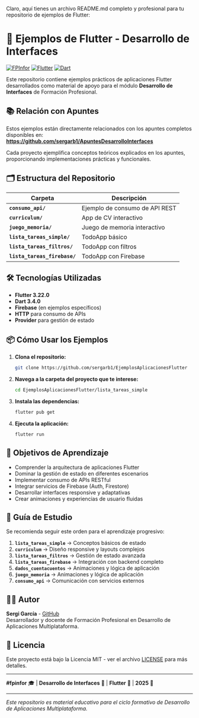 Claro, aquí tienes un archivo README.md completo y profesional para tu repositorio de ejemplos de Flutter:

# 🚀 Ejemplos de Flutter - Desarrollo de Interfaces

[![FPInfor](https://img.shields.io/badge/FP-Informática-2ea44f?style=for-the-badge)](#)
[![Flutter](https://img.shields.io/badge/Flutter-3.22.0-blue?style=for-the-badge&logo=flutter)](https://flutter.dev/)
[![Dart](https://img.shields.io/badge/Dart-3.4.0-blue?style=for-the-badge&logo=dart)](https://dart.dev/)

Este repositorio contiene ejemplos prácticos de aplicaciones Flutter desarrollados como material de apoyo para el módulo **Desarrollo de Interfaces** de Formación Profesional.

## 📚 Relación con Apuntes

Estos ejemplos están directamente relacionados con los apuntes completos disponibles en:  
**https://github.com/sergarb1/ApuntesDesarrolloInterfaces**

Cada proyecto ejemplifica conceptos teóricos explicados en los apuntes, proporcionando implementaciones prácticas y funcionales.

## 🗂️ Estructura del Repositorio

| Carpeta | Descripción |
|---------|-------------|
| **`consumo_api/`** | Ejemplo de consumo de API REST |
| **`curriculum/`** | App de CV interactivo |
| **`juego_memoria/`** | Juego de memoria interactivo |
| **`lista_tareas_simple/`** | TodoApp básico |
| **`lista_tareas_filtros/`** | TodoApp con filtros |
| **`lista_tareas_firebase/`** | TodoApp con Firebase |

## 🛠️ Tecnologías Utilizadas

- **Flutter 3.22.0**
- **Dart 3.4.0**
- **Firebase** (en ejemplos específicos)
- **HTTP** para consumo de APIs
- **Provider** para gestión de estado

## 📦 Cómo Usar los Ejemplos

1. **Clona el repositorio:**
   ```bash
   git clone https://github.com/sergarb1/EjemplosAplicacionesFlutter
   ```

2. **Navega a la carpeta del proyecto que te interese:**
   ```bash
   cd EjemplosAplicacionesFlutter/lista_tareas_simple
   ```

3. **Instala las dependencias:**
   ```bash
   flutter pub get
   ```

4. **Ejecuta la aplicación:**
   ```bash
   flutter run
   ```

## 🎯 Objetivos de Aprendizaje

- Comprender la arquitectura de aplicaciones Flutter
- Dominar la gestión de estado en diferentes escenarios
- Implementar consumo de APIs RESTful
- Integrar servicios de Firebase (Auth, Firestore)
- Desarrollar interfaces responsive y adaptativas
- Crear animaciones y experiencias de usuario fluidas

## 📖 Guía de Estudio

Se recomienda seguir este orden para el aprendizaje progresivo:

1. **`lista_tareas_simple`** → Conceptos básicos de estado
2. **`curriculum`** → Diseño responsive y layouts complejos
3. **`lista_tareas_filtros`** → Gestión de estado avanzada
4. **`lista_tareas_firebase`** → Integración con backend completo
5. **`dados_cuentacuentos`** → Animaciones y lógica de aplicación
6. **`juego_memoria`** → Animaciones y lógica de aplicación
7. **`consumo_api`** → Comunicación con servicios externos

## 👨‍💻 Autor

**Sergi García** - [GitHub](https://github.com/sergarb1)  
Desarrollador y docente de Formación Profesional en Desarrollo de Aplicaciones Multiplataforma.

## 📄 Licencia

Este proyecto está bajo la Licencia MIT - ver el archivo [LICENSE](LICENSE) para más detalles.

---

**#fpinfor** 🎓 | **Desarrollo de Interfaces** 📱 | **Flutter** 💙 | **2025** 📅

---

*Este repositorio es material educativo para el ciclo formativo de Desarrollo de Aplicaciones Multiplataforma.*